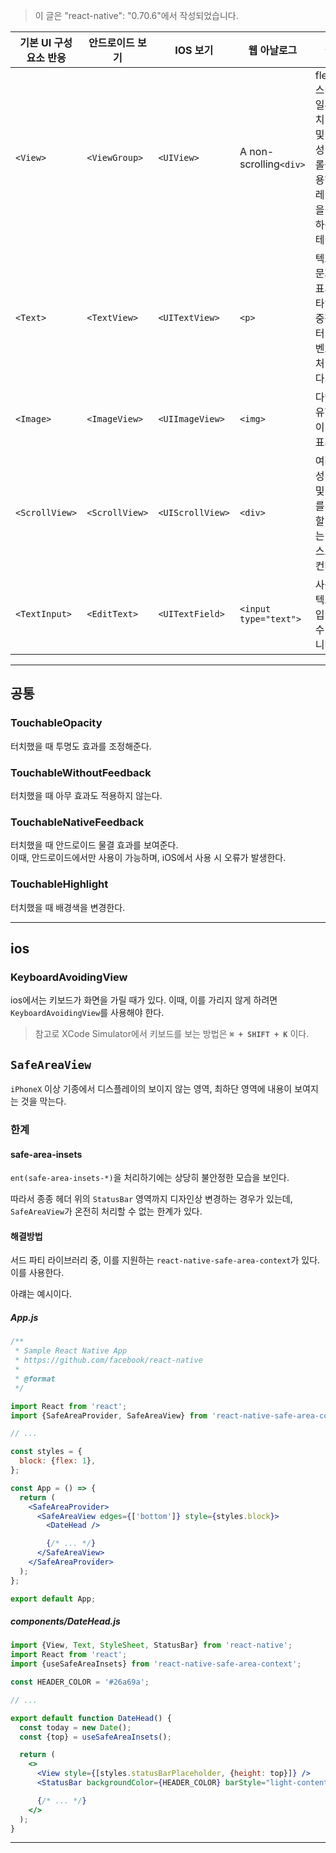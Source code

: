 > 이 글은 "react-native": "0.70.6"에서 작성되었습니다.

| 기본 UI 구성요소 반응 | 안드로이드 보기 | IOS 보기 | 웹 아날로그 | 설명 |
| --- | --- | --- | --- | --- |
| `<View>` | `<ViewGroup>` | `<UIView>` | A non-scrolling`<div>` | flexbox, 스타일, 일부 터치 처리 및 접근성 컨트롤을 사용하여 레이아웃을 지원하는 컨테이너 |
| `<Text>` | `<TextView>` | `<UITextView>` | `<p>` | 텍스트 문자열을 표시, 스타일 및 중첩하고 터치 이벤트도 처리합니다. |
| `<Image>` | `<ImageView>` | `<UIImageView>` | `<img>` | 다양한 유형의 이미지 표시 |
| `<ScrollView>` | `<ScrollView>` | `<UIScrollView>` | `<div>` | 여러 구성 요소 및 보기를 포함할 수 있는 일반 스크롤 컨테이너 |
| `<TextInput>` | `<EditText>` | `<UITextField>` | `<input type="text">` | 사용자가 텍스트를 입력할 수 있습니다. |

---

## 공통

### TouchableOpacity

터치했을 때 투명도 효과를 조정해준다.

### TouchableWithoutFeedback

터치했을 때 아무 효과도 적용하지 않는다.

### TouchableNativeFeedback

터치했을 때 안드로이드 물결 효과를 보여준다.  
이때, 안드로이드에서만 사용이 가능하며, iOS에서 사용 시 오류가 발생한다.

### TouchableHighlight

터치했을 때 배경색을 변경한다.

---
## ios

### KeyboardAvoidingView

ios에서는 키보드가 화면을 가릴 때가 있다.
이때, 이를 가리지 않게 하려면 `KeyboardAvoidingView`를 사용해야 한다.

> 참고로 XCode Simulator에서 키보드를 보는 방법은 **`⌘ + SHIFT + K`** 이다.

## `SafeAreaView`

`iPhoneX` 이상 기종에서 디스플레이의 보이지 않는 영역, 최하단 영역에 내용이 보여지는 것을 막는다.

### 한계

#### safe-area-insets

`ent(safe-area-insets-*)`을 처리하기에는 상당히 불안정한 모습을 보인다.

따라서 종종 헤더 위의 `StatusBar` 영역까지 디자인상 변경하는 경우가 있는데, `SafeAreaView`가 온전히 처리할 수 없는 한계가 있다.

#### 해결방법

서드 파티 라이브러리 중, 이를 지원하는 `react-native-safe-area-context`가 있다. 이를 사용한다.

아럐는 예시이다.

##### App.js

```jsx
/**
 * Sample React Native App
 * https://github.com/facebook/react-native
 *
 * @format
 */

import React from 'react';
import {SafeAreaProvider, SafeAreaView} from 'react-native-safe-area-context';

// ...

const styles = {
  block: {flex: 1},
};

const App = () => {
  return (
    <SafeAreaProvider>
      <SafeAreaView edges={['bottom']} style={styles.block}>
        <DateHead />

        {/* ... */}
      </SafeAreaView>
    </SafeAreaProvider>
  );
};

export default App;
```

##### components/DateHead.js
```jsx
import {View, Text, StyleSheet, StatusBar} from 'react-native';
import React from 'react';
import {useSafeAreaInsets} from 'react-native-safe-area-context';

const HEADER_COLOR = '#26a69a';

// ...

export default function DateHead() {
  const today = new Date();
  const {top} = useSafeAreaInsets();

  return (
    <>
      <View style={[styles.statusBarPlaceholder, {height: top}]} />
      <StatusBar backgroundColor={HEADER_COLOR} barStyle="light-content" />

      {/* ... */}
    </>
  );
}

```

---
